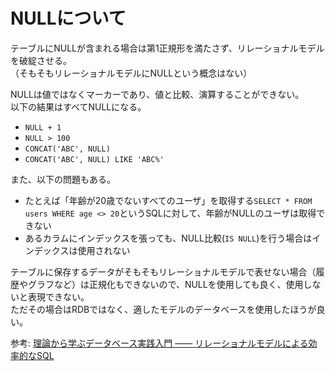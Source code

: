# NULLについて

テーブルにNULLが含まれる場合は第1正規形を満たさず、リレーショナルモデルを破綻させる。  
（そもそもリレーショナルモデルにNULLという概念はない）

NULLは値ではなくマーカーであり、値と比較、演算することができない。  
以下の結果はすべてNULLになる。
- `NULL + 1`
- `NULL > 100`
- `CONCAT('ABC', NULL)`
- `CONCAT('ABC', NULL) LIKE 'ABC%'`

また、以下の問題もある。
- たとえば「年齢が20歳でないすべてのユーザ」を取得する`SELECT * FROM users WHERE age <> 20`というSQLに対して、年齢がNULLのユーザは取得できない
- あるカラムにインデックスを張っても、NULL比較(`IS NULL`)を行う場合はインデックスは使用されない

テーブルに保存するデータがそもそもリレーショナルモデルで表せない場合（履歴やグラフなど）は正規化もできないので、NULLを使用しても良く、使用しないと表現できない。  
ただその場合はRDBではなく、適したモデルのデータベースを使用したほうが良い。

参考: [理論から学ぶデータベース実践入門 ―― リレーショナルモデルによる効率的なSQL](https://www.amazon.co.jp/dp/B07JGK82RR/)
